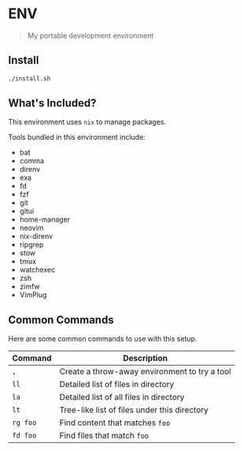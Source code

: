 # ENV

> My portable development environment

## Install

```sh
./install.sh
```

## What's Included?

This environment uses `nix` to manage packages.

Tools bundled in this environment include:

- bat
- comma
- direnv
- exa
- fd
- fzf
- git
- gitui
- home-manager
- neovim
- nix-direnv
- ripgrep
- stow
- tmux
- watchexec
- zsh
- zimfw
- VimPlug

## Common Commands

Here are some common commands to use with this setup.

| Command | Description |
| --- | --- |
| `,` | Create a throw-away environment to try a tool |
| `ll` | Detailed list of files in directory |
| `la` | Detailed list of all files in directory |
| `lt` | Tree-like list of files under this directory |
| `rg foo` | Find content that matches `foo` |
| `fd foo` | Find files that match `foo` |

